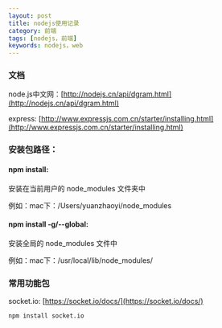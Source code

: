 ```yaml
---
layout: post
title: nodejs使用记录
category: 前端
tags: [nodejs，前端]
keywords: nodejs，web
---
```


### 文档
node.js中文网：[http://nodejs.cn/api/dgram.html](http://nodejs.cn/api/dgram.html)

express: [http://www.expressjs.com.cn/starter/installing.html](http://www.expressjs.com.cn/starter/installing.html)

### 安装包路径：
#### npm install:
安装在当前用户的 node_modules 文件夹中

例如：mac下：/Users/yuanzhaoyi/node_modules

#### npm install -g/--global:
安装全局的 node_modules 文件中

例如：mac下：/usr/local/lib/node_modules/


### 常用功能包
socket.io: [https://socket.io/docs/](https://socket.io/docs/)
```
npm install socket.io
```